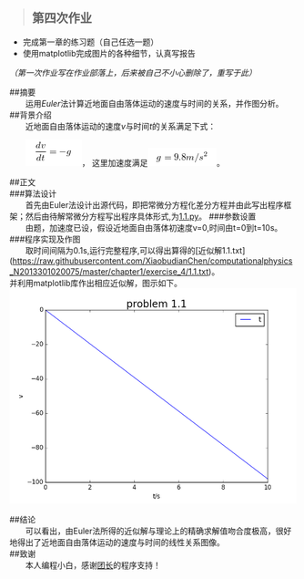 >## 第四次作业
- 完成第一章的练习题（自己任选一题）
- 使用matplotlib完成图片的各种细节，认真写报告

*（第一次作业写在作业部落上，后来被自己不小心删除了，重写于此）*

##摘要  
　　运用*Euler*法计算近地面自由落体运动的速度与时间的关系，并作图分析。  
##背景介绍  
　　近地面自由落体运动的速度*v*与时间*t*的关系满足下式：  

　　![](https://raw.githubusercontent.com/XiaobudianChen/computationalphysics_N2013301020075/master/chapter1/exercise_4/公式1.png)，
这里加速度满足![](https://raw.githubusercontent.com/XiaobudianChen/computationalphysics_N2013301020075/master/chapter1/exercise_4/公式2.png)。

##正文  
###算法设计  
　　首先由Euler法设计出源代码，即把常微分方程化差分方程并由此写出程序框架；然后由待解常微分方程写出程序具体形式,为[1.1.py](https://raw.githubusercontent.com/XiaobudianChen/computationalphysics_N2013301020075/master/chapter1/exercise_4/1.1.py)。
###参数设置  
　　由题，加速度已设，假设近地面自由落体初速度v=0,时间由t=0到t=10s。  
###程序实现及作图  
　　取时间间隔为0.1s,运行完整程序,可以得出算得的[近似解1.1.txt] (https://raw.githubusercontent.com/XiaobudianChen/computationalphysics_N2013301020075/master/chapter1/exercise_4/1.1.txt)。  
并利用matplotlib库作出相应近似解，图示如下。![图1.1.png](https://raw.githubusercontent.com/XiaobudianChen/computationalphysics_N2013301020075/master/chapter1/exercise_4/1.1.png)

##结论  
　　可以看出，由Euler法所得的近似解与理论上的精确求解值吻合度极高，很好地得出了近地面自由落体运动的速度与时间的线性关系图像。  
##致谢  
　　本人编程小白，感谢[团长](https://github.com/Tuanzhang0531)的程序支持！  
